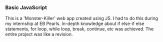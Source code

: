 ### Basic JavaScript
This is a 'Monster-Killer' web app created using JS. I had to do this during my internship at EB Pearls. In-depth knowledge about if else-if else statements, 
for loop, while loop, break, continue, etc was achieved. The entire project was like a revision.
